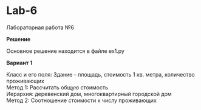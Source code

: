 # Lab-6
Лабораторная работа №6

**Решение**

Основное решение находится в файле ex1.py 

**Вариант 1**

Класс и его поля: Здание - площадь, стоимость 1 кв. метра, количество проживающих  
Метод 1: Рассчитать общую стоимость  
Иерархия: деревенский дом, многоквартирный городской дом  
Метод 2: Соотношение стоимости к числу проживающих

